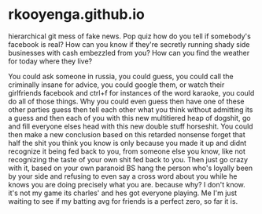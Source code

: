 # rkooyenga.github.io
hierarchical git mess of fake news. Pop quiz how do you tell if somebody's facebook is real? How can you know if they're secretly running shady side businesses with cash embezzled from you? How can you find the weather for today where they live?

You could ask someone in russia, you could guess, you could call the criminally insane for advice, you could google them, or watch their girlfriends facebook and ctrl+f for instances of the word karaoke, you could do all of those things. Why you could even guess then have one of these other parties guess then tell each other what you think without admitting its a guess and then each of you with this new multitiered heap of dogshit, go and fill everyone elses head with this new double stuff horseshit. You could then make a new conclusion based on this retarded nonsense forget that half the shit you think you know is only because you made it up and didnt recognize it being fed back to you, from someone else you know, like not recognizing the taste of your own shit fed back to you. Then just go crazy with it, based on your own paranoid BS hang the person who's loyally been by your side and refusing to even say a cross word about you while he knows you are doing precisely what you are. because why? I don't know. it's not my game its charles' and hes got everyone playing. Me I'm just waiting to see if my batting avg for friends is a perfect zero, so far it is.
